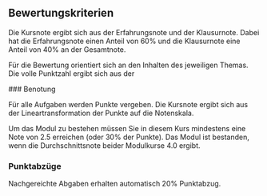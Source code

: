 ## Bewertungskriterien

Die Kursnote ergibt sich aus der Erfahrungsnote und der Klausurnote. Dabei hat die Erfahrungsnote einen Anteil von 60% und die Klausurnote eine Anteil von 40% an der Gesamtnote. 

Für die Bewertung orientiert sich an den Inhalten des jeweiligen Themas. Die volle Punktzahl ergibt sich aus der 

### Benotung

Für alle Aufgaben werden Punkte vergeben. Die Kursnote ergibt sich aus der Lineartransformation der Punkte auf die Notenskala.

Um das Modul zu bestehen müssen Sie in diesem Kurs mindestens eine Note von 2.5 erreichen (oder 30% der Punkte). Das Modul ist bestanden, wenn die Durchschnittsnote beider Modulkurse 4.0 ergibt. 

### Punktabzüge 

Nachgereichte Abgaben erhalten automatisch 20% Punktabzug.
